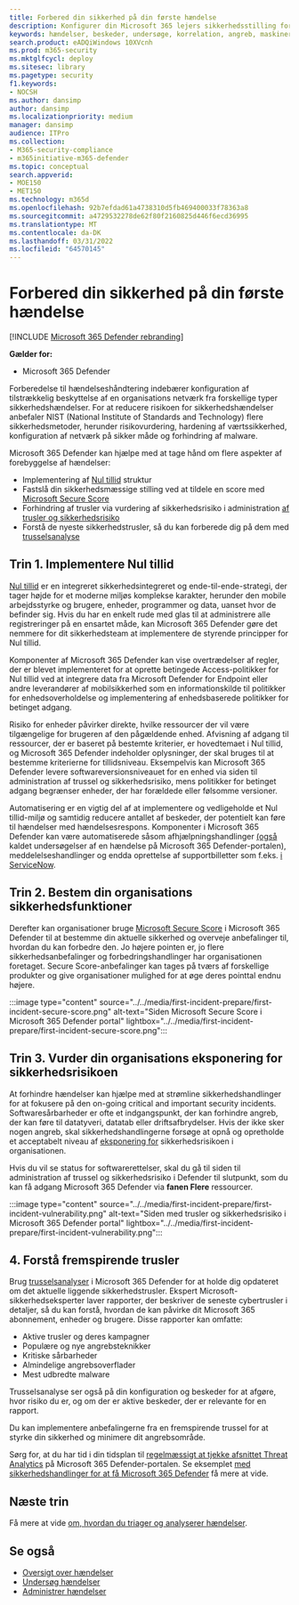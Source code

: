 ```yaml
---
title: Forbered din sikkerhed på din første hændelse
description: Konfigurer din Microsoft 365 lejers sikkerhedsstilling for din første hændelse i Microsoft 365 Defender.
keywords: hændelser, beskeder, undersøge, korrelation, angreb, maskiner, enheder, brugere, identiteter, identitet, postkasse, mail, 365, microsoft, m365
search.product: eADQiWindows 10XVcnh
ms.prod: m365-security
ms.mktglfcycl: deploy
ms.sitesec: library
ms.pagetype: security
f1.keywords:
- NOCSH
ms.author: dansimp
author: dansimp
ms.localizationpriority: medium
manager: dansimp
audience: ITPro
ms.collection:
- M365-security-compliance
- m365initiative-m365-defender
ms.topic: conceptual
search.appverid:
- MOE150
- MET150
ms.technology: m365d
ms.openlocfilehash: 92b7efdad61a4738310d5fb469400033f78363a8
ms.sourcegitcommit: a4729532278de62f80f2160825d446f6ecd36995
ms.translationtype: MT
ms.contentlocale: da-DK
ms.lasthandoff: 03/31/2022
ms.locfileid: "64570145"
---
```

# <a name="prepare-your-security-posture-for-your-first-incident"></a>Forbered din sikkerhed på din første hændelse

[!INCLUDE [Microsoft 365 Defender rebranding](../includes/microsoft-defender.md)]

**Gælder for:**
- Microsoft 365 Defender

Forberedelse til hændelseshåndtering indebærer konfiguration af tilstrækkelig beskyttelse af en organisations netværk fra forskellige typer sikkerhedshændelser. For at reducere risikoen for sikkerhedshændelser anbefaler NIST (National Institute of Standards and Technology) flere sikkerhedsmetoder, herunder risikovurdering, hardening af værtssikkerhed, konfiguration af netværk på sikker måde og forhindring af malware. 

Microsoft 365 Defender kan hjælpe med at tage hånd om flere aspekter af forebyggelse af hændelser: 

- Implementering af [Nul tillid](/security/zero-trust/) struktur
- Fastslå din sikkerhedsmæssige stilling ved at tildele en score med [Microsoft Secure Score](microsoft-secure-score.md)
- Forhindring af trusler via vurdering af sikkerhedsrisiko i administration [af trusler og sikkerhedsrisiko](../defender-endpoint/next-gen-threat-and-vuln-mgt.md)
- Forstå de nyeste sikkerhedstrusler, så du kan forberede dig på dem med [trusselsanalyse](threat-analytics.md)

## <a name="step-1-implement-zero-trust"></a>Trin 1. Implementere Nul tillid

[Nul tillid](/security/zero-trust/) er en integreret sikkerhedsintegreret og ende-til-ende-strategi, der tager højde for et moderne miljøs komplekse karakter, herunder den mobile arbejdsstyrke og brugere, enheder, programmer og data, uanset hvor de befinder sig. Hvis du har en enkelt rude med glas til at administrere alle registreringer på en ensartet måde, kan Microsoft 365 Defender gøre det nemmere for dit sikkerhedsteam at implementere de [](/security/zero-trust/#guiding-principles-of-zero-trust) styrende principper for Nul tillid. 

Komponenter af Microsoft 365 Defender kan vise overtrædelser af regler, der er blevet implementeret for at oprette betingede Access-politikker for Nul tillid ved at integrere data fra Microsoft Defender for Endpoint  eller andre leverandører af mobilsikkerhed som en informationskilde til politikker for enhedsoverholdelse og implementering af enhedsbaserede politikker for betinget adgang. 

Risiko for enheder påvirker direkte, hvilke ressourcer der vil være tilgængelige for brugeren af den pågældende enhed. Afvisning af adgang til ressourcer, der er baseret på bestemte kriterier, er hovedtemaet i Nul tillid, og Microsoft 365 Defender indeholder oplysninger, der skal bruges til at bestemme kriterierne for tillidsniveau. Eksempelvis kan Microsoft 365 Defender levere softwareversionsniveauet for en enhed via siden til administration af trussel og sikkerhedsrisiko, mens politikker for betinget adgang begrænser enheder, der har forældede eller følsomme versioner.

Automatisering er en vigtig del af at implementere og vedligeholde et Nul tillid-miljø og samtidig reducere antallet af beskeder, der potentielt kan føre til hændelser med hændelsesrespons. Komponenter i Microsoft 365 Defender kan være automatiserede såsom afhjælpningshandlinger [(også](m365d-autoir.md) kaldet undersøgelser af en hændelse på Microsoft 365 Defender-portalen), meddelelseshandlinger og endda oprettelse af supportbilletter som f.eks. [i ServiceNow](https://microsoft.service-now.com/sp/).

## <a name="step-2-determine-your-organizations-security-posture"></a>Trin 2. Bestem din organisations sikkerhedsfunktioner

Derefter kan organisationer bruge [Microsoft Secure Score](microsoft-secure-score.md) i Microsoft 365 Defender til at bestemme din aktuelle sikkerhed og overveje anbefalinger til, hvordan du kan forbedre den. Jo højere pointen er, jo flere sikkerhedsanbefalinger og forbedringshandlinger har organisationen foretaget. Secure Score-anbefalinger kan tages på tværs af forskellige produkter og give organisationer mulighed for at øge deres pointtal endnu højere. 

:::image type="content" source="../../media/first-incident-prepare/first-incident-secure-score.png" alt-text="Siden Microsoft Secure Score i Microsoft 365 Defender portal" lightbox="../../media/first-incident-prepare/first-incident-secure-score.png":::
 
## <a name="step-3-assess-your-organizations-vulnerability-exposure"></a>Trin 3. Vurder din organisations eksponering for sikkerhedsrisikoen

At forhindre hændelser kan hjælpe med at strømline sikkerhedshandlinger for at fokusere på den on-going critical and important security incidents. Softwaresårbarheder er ofte et indgangspunkt, der kan forhindre angreb, der kan føre til datatyveri, datatab eller driftsafbrydelser. Hvis der ikke sker nogen angreb, skal sikkerhedshandlingerne forsøge at opnå og opretholde et acceptabelt niveau af [eksponering for](../defender-endpoint/tvm-exposure-score.md) sikkerhedsrisikoen i organisationen.

Hvis du vil se status for softwarerettelser, [](../defender-endpoint/next-gen-threat-and-vuln-mgt.md) skal du gå til siden til administration af trussel og sikkerhedsrisiko i Defender til slutpunkt, som du kan få adgang Microsoft 365 Defender via **fanen Flere** ressourcer.

:::image type="content" source="../../media/first-incident-prepare/first-incident-vulnerability.png" alt-text="Siden med trusler og sikkerhedsrisiko i Microsoft 365 Defender portal" lightbox="../../media/first-incident-prepare/first-incident-vulnerability.png"::: 
 
## <a name="4-understand-emerging-threats"></a>4. Forstå fremspirende trusler

Brug [trusselsanalyser](threat-analytics.md) i Microsoft 365 Defender for at holde dig opdateret om det aktuelle liggende sikkerhedstrusler. Ekspert Microsoft-sikkerhedseksperter laver rapporter, der beskriver de seneste cybertrusler i detaljer, så du kan forstå, hvordan de kan påvirke dit Microsoft 365 abonnement, enheder og brugere. Disse rapporter kan omfatte:

- Aktive trusler og deres kampagner
- Populære og nye angrebsteknikker
- Kritiske sårbarheder
- Almindelige angrebsoverflader
- Mest udbredte malware

Trusselsanalyse ser også på din konfiguration og beskeder for at afgøre, hvor risiko du er, og om der er aktive beskeder, der er relevante for en rapport.

Du kan implementere anbefalingerne fra en fremspirende trussel for at styrke din sikkerhed og minimere dit angrebsområde.

Sørg for, at du har tid i din tidsplan til [regelmæssigt at tjekke afsnittet Threat Analytics](threat-analytics.md) på Microsoft 365 Defender-portalen. Se eksemplet [med sikkerhedshandlinger for at få Microsoft 365 Defender](incidents-overview.md#example-security-operations-for-microsoft-365-defender) få mere at vide.

## <a name="next-step"></a>Næste trin

Få mere at vide [om, hvordan du triager og analyserer hændelser](first-incident-analyze.md).

## <a name="see-also"></a>Se også

- [Oversigt over hændelser](incidents-overview.md)
- [Undersøg hændelser](investigate-incidents.md)
- [Administrer hændelser](manage-incidents.md)
